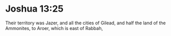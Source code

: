 # Joshua 13:25

Their territory was Jazer, and all the cities of Gilead, and half the land of the Ammonites, to Aroer, which is east of Rabbah,
